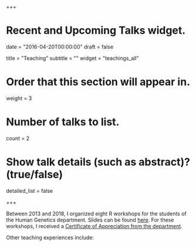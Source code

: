 +++
# Recent and Upcoming Talks widget.

date = "2016-04-20T00:00:00"
draft = false

title = "Teaching"
subtitle = ""
widget = "teachings_all"

# Order that this section will appear in.
weight = 3

# Number of talks to list.
count = 2

# Show talk details (such as abstract)? (true/false)
detailed_list = false

+++

Between 2013 and 2018, I organized eight R workshops for the students of the Human Genetics department. Slides can be found [here](https://github.com/jmonlong/HGSS_Rworkshops). For these workshops, I received a [Certificate of Appreciation from the department](HGEN-R-recognition-JeanMonlong.pdf).

Other teaching experiences include: 

